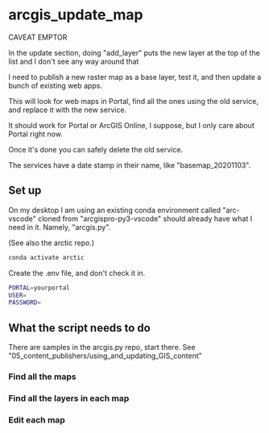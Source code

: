 # arcgis_update_map



CAVEAT EMPTOR

In the update section, doing "add_layer" puts the new layer at the top of the list
and I don't see any way around that







I need to publish a new raster map as a base layer,
test it, and then update a bunch of existing web apps.

This will look for web maps in Portal, find all the ones using
the old service, and replace it with the new service.

It should work for Portal or ArcGIS Online, I suppose, but
I only care about Portal right now.

Once it's done you can safely delete the old service.

The services have a date stamp in their name, like "basemap_20201103".

## Set up

On my desktop I am using an existing conda environment called "arc-vscode" cloned
from "arcgispro-py3-vscode"
should already have what I need in it. Namely, "arcgis.py".

(See also the arctic repo.)
```bash
conda activate arctic
```

Create the .env file, and don't check it in.
```bash
PORTAL=yourportal
USER=
PASSWORD=
```

## What the script needs to do

There are samples in the arcgis.py repo, start there.
See "05_content_publishers/using_and_updating_GIS_content"

### Find all the maps

### Find all the layers in each map

### Edit each map



